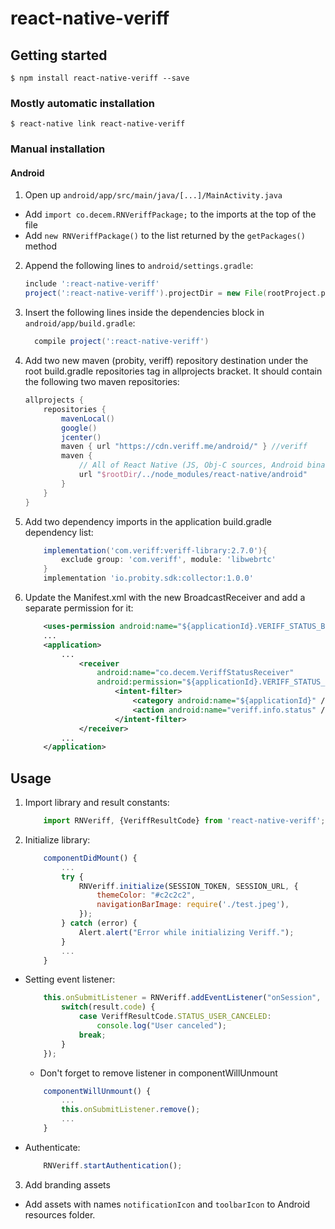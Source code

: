 # react-native-veriff

## Getting started

`$ npm install react-native-veriff --save`

### Mostly automatic installation

`$ react-native link react-native-veriff`

### Manual installation

#### Android

1. Open up `android/app/src/main/java/[...]/MainActivity.java`
  - Add `import co.decem.RNVeriffPackage;` to the imports at the top of the file
  - Add `new RNVeriffPackage()` to the list returned by the `getPackages()` method
2. Append the following lines to `android/settings.gradle`:
  	```gradle
  	include ':react-native-veriff'
  	project(':react-native-veriff').projectDir = new File(rootProject.projectDir, 	'../node_modules/react-native-veriff/android')
  	```
3. Insert the following lines inside the dependencies block in `android/app/build.gradle`:
  	```gradle
      compile project(':react-native-veriff')
  	```
4. Add two new maven (probity, veriff) repository destination under the root build.gradle repositories tag in allprojects bracket.
   It should contain the following two maven repositories:
    ```gradle
    allprojects {
        repositories {
            mavenLocal()
            google()
            jcenter()
            maven { url "https://cdn.veriff.me/android/" } //veriff
            maven {
                // All of React Native (JS, Obj-C sources, Android binaries) is installed from npm
                url "$rootDir/../node_modules/react-native/android"
            }
        }
    }
    ```
5. Add two dependency imports in the application build.gradle dependency list:
    ```gradle
        implementation('com.veriff:veriff-library:2.7.0'){
            exclude group: 'com.veriff', module: 'libwebrtc'
        }
        implementation 'io.probity.sdk:collector:1.0.0'
    ```
6. Update the Manifest.xml with the new BroadcastReceiver and add a separate permission for it:
    ```xml
        <uses-permission android:name="${applicationId}.VERIFF_STATUS_BROADCAST_PERMISSION" />
        ...
        <application>
            ...
                <receiver
                    android:name="co.decem.VeriffStatusReceiver"
                    android:permission="${applicationId}.VERIFF_STATUS_BROADCAST_PERMISSION">
                        <intent-filter>
                            <category android:name="${applicationId}" />
                            <action android:name="veriff.info.status" />
                        </intent-filter>
                </receiver>
            ...
        </application>
    ```

## Usage

1. Import library and result constants:
    ```js
        import RNVeriff, {VeriffResultCode} from 'react-native-veriff';
    ```
2. Initialize library:

    ```js
        componentDidMount() {
            ...
            try {
                RNVeriff.initialize(SESSION_TOKEN, SESSION_URL, {
                    themeColor: "#c2c2c2",
                    navigationBarImage: require('./test.jpeg'),
                });
            } catch (error) {
                Alert.alert("Error while initializing Veriff.");
            }
            ...
        }
    ```
- Setting event listener:
    ```js
        this.onSubmitListener = RNVeriff.addEventListener("onSession", (result) => {
            switch(result.code) {
                case VeriffResultCode.STATUS_USER_CANCELED: 
                    console.log("User canceled");
                break;
            }
        }); 
    ```
    * Don't forget to remove listener in componentWillUnmount
    ```js
        componentWillUnmount() {
            ... 
            this.onSubmitListener.remove();
            ...
        }
    ```
- Authenticate:
    ```js
        RNVeriff.startAuthentication();
    ```

3. Add branding assets

- Add assets with names `notificationIcon` and `toolbarIcon` to Android resources folder.